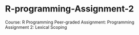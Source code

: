 # R-programming-Assignment-2
Course: R Programming
Peer-graded Assignment: Programming Assignment 2: Lexical Scoping 
